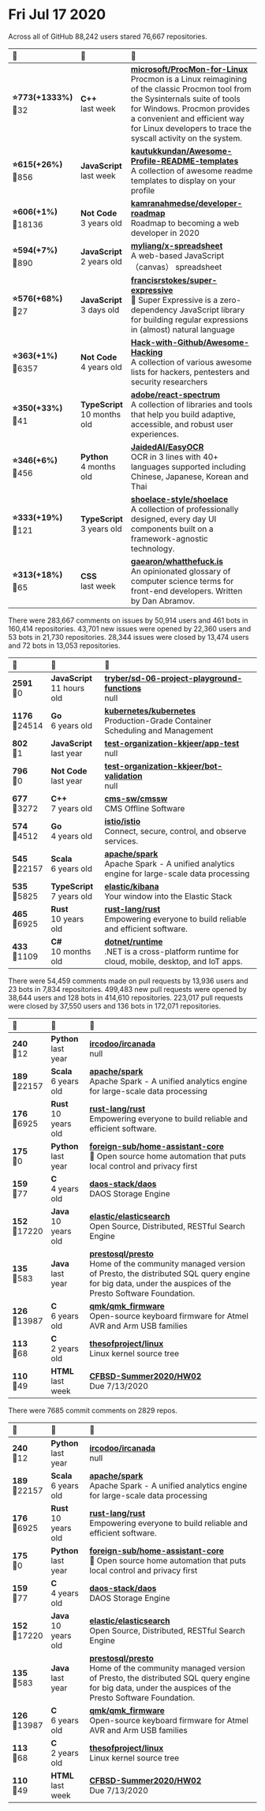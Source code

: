 # Fri Jul 17 2020

Across all of GitHub 88,242 users stared 
76,667 repositories. 

| :page_with_curl: | :calendar: | :page_with_curl: |
| :--- | :--- | :--- |
| **:star:773(+1333%)**<br>:twisted_rightwards_arrows:32 | **C++**<br>last week | **[microsoft/ProcMon-for-Linux](https://github.com/microsoft/ProcMon-for-Linux)**<br>Procmon is a Linux reimagining of the classic Procmon tool from the Sysinternals suite of tools for Windows. Procmon provides a convenient and efficient way for Linux developers to trace the syscall activity on the system. |
| **:star:615(+26%)**<br>:twisted_rightwards_arrows:856 | **JavaScript**<br>last week | **[kautukkundan/Awesome-Profile-README-templates](https://github.com/kautukkundan/Awesome-Profile-README-templates)**<br>A collection of awesome readme templates to display on your profile |
| **:star:606(+1%)**<br>:twisted_rightwards_arrows:18136 | **Not Code**<br>3 years old | **[kamranahmedse/developer-roadmap](https://github.com/kamranahmedse/developer-roadmap)**<br>Roadmap to becoming a web developer in 2020 |
| **:star:594(+7%)**<br>:twisted_rightwards_arrows:890 | **JavaScript**<br>2 years old | **[myliang/x-spreadsheet](https://github.com/myliang/x-spreadsheet)**<br>A web-based JavaScript（canvas） spreadsheet |
| **:star:576(+68%)**<br>:twisted_rightwards_arrows:27 | **JavaScript**<br>3 days old | **[francisrstokes/super-expressive](https://github.com/francisrstokes/super-expressive)**<br>🦜 Super Expressive is a zero-dependency JavaScript library for building regular expressions in (almost) natural language |
| **:star:363(+1%)**<br>:twisted_rightwards_arrows:6357 | **Not Code**<br>4 years old | **[Hack-with-Github/Awesome-Hacking](https://github.com/Hack-with-Github/Awesome-Hacking)**<br>A collection of various awesome lists for hackers, pentesters and security researchers |
| **:star:350(+33%)**<br>:twisted_rightwards_arrows:41 | **TypeScript**<br>10 months old | **[adobe/react-spectrum](https://github.com/adobe/react-spectrum)**<br>A collection of libraries and tools that help you build adaptive, accessible, and robust user experiences. |
| **:star:346(+6%)**<br>:twisted_rightwards_arrows:456 | **Python**<br>4 months old | **[JaidedAI/EasyOCR](https://github.com/JaidedAI/EasyOCR)**<br>OCR in 3 lines with 40+ languages supported including Chinese, Japanese, Korean and Thai |
| **:star:333(+19%)**<br>:twisted_rightwards_arrows:121 | **TypeScript**<br>3 years old | **[shoelace-style/shoelace](https://github.com/shoelace-style/shoelace)**<br>A collection of professionally designed, every day UI components built on a framework-agnostic technology. |
| **:star:313(+18%)**<br>:twisted_rightwards_arrows:65 | **CSS**<br>last week | **[gaearon/whatthefuck.is](https://github.com/gaearon/whatthefuck.is)**<br>An opinionated glossary of computer science terms for front-end developers. Written by Dan Abramov. |

There were 283,667 comments on issues by 50,914 users and 461 bots in 160,414 repositories.
43,701 new issues were opened by 22,360 users and 53 bots in 21,730 repositories.
28,344 issues were closed by 13,474 users and 72 bots in 13,053 repositories.

| :speech_balloon: | :calendar: | :page_with_curl: |
| :--- | :--- | :--- |
| **2591**<br>:twisted_rightwards_arrows:0 | **JavaScript**<br>11 hours old | **[tryber/sd-06-project-playground-functions](https://github.com/tryber/sd-06-project-playground-functions)**<br>null |
| **1176**<br>:twisted_rightwards_arrows:24514 | **Go**<br>6 years old | **[kubernetes/kubernetes](https://github.com/kubernetes/kubernetes)**<br>Production-Grade Container Scheduling and Management |
| **802**<br>:twisted_rightwards_arrows:1 | **JavaScript**<br>last year | **[test-organization-kkjeer/app-test](https://github.com/test-organization-kkjeer/app-test)**<br>null |
| **796**<br>:twisted_rightwards_arrows:0 | **Not Code**<br>last year | **[test-organization-kkjeer/bot-validation](https://github.com/test-organization-kkjeer/bot-validation)**<br>null |
| **677**<br>:twisted_rightwards_arrows:3272 | **C++**<br>7 years old | **[cms-sw/cmssw](https://github.com/cms-sw/cmssw)**<br>CMS Offline Software |
| **574**<br>:twisted_rightwards_arrows:4512 | **Go**<br>4 years old | **[istio/istio](https://github.com/istio/istio)**<br>Connect, secure, control, and observe services. |
| **545**<br>:twisted_rightwards_arrows:22157 | **Scala**<br>6 years old | **[apache/spark](https://github.com/apache/spark)**<br>Apache Spark - A unified analytics engine for large-scale data processing |
| **535**<br>:twisted_rightwards_arrows:5825 | **TypeScript**<br>7 years old | **[elastic/kibana](https://github.com/elastic/kibana)**<br>Your window into the Elastic Stack |
| **465**<br>:twisted_rightwards_arrows:6925 | **Rust**<br>10 years old | **[rust-lang/rust](https://github.com/rust-lang/rust)**<br>Empowering everyone to build reliable and efficient software. |
| **433**<br>:twisted_rightwards_arrows:1109 | **C#**<br>10 months old | **[dotnet/runtime](https://github.com/dotnet/runtime)**<br>.NET is a cross-platform runtime for cloud, mobile, desktop, and IoT apps. |

There were 54,459 comments made on pull requests by 13,936 users and 23 bots in 7,834 repositories.
499,483 new pull requests were opened by 38,644 users and 128 bots in 414,610 repositories.
223,017 pull requests were closed by 37,550 users and 136 bots in 172,071 repositories.

| :speech_balloon: | :calendar: | :page_with_curl: |
| :--- | :--- | :--- |
| **240**<br>:twisted_rightwards_arrows:12 | **Python**<br>last year | **[ircodoo/ircanada](https://github.com/ircodoo/ircanada)**<br>null |
| **189**<br>:twisted_rightwards_arrows:22157 | **Scala**<br>6 years old | **[apache/spark](https://github.com/apache/spark)**<br>Apache Spark - A unified analytics engine for large-scale data processing |
| **176**<br>:twisted_rightwards_arrows:6925 | **Rust**<br>10 years old | **[rust-lang/rust](https://github.com/rust-lang/rust)**<br>Empowering everyone to build reliable and efficient software. |
| **175**<br>:twisted_rightwards_arrows:0 | **Python**<br>last year | **[foreign-sub/home-assistant-core](https://github.com/foreign-sub/home-assistant-core)**<br>:house_with_garden: Open source home automation that puts local control and privacy first |
| **159**<br>:twisted_rightwards_arrows:77 | **C**<br>4 years old | **[daos-stack/daos](https://github.com/daos-stack/daos)**<br>DAOS Storage Engine |
| **152**<br>:twisted_rightwards_arrows:17220 | **Java**<br>10 years old | **[elastic/elasticsearch](https://github.com/elastic/elasticsearch)**<br>Open Source, Distributed, RESTful Search Engine |
| **135**<br>:twisted_rightwards_arrows:583 | **Java**<br>last year | **[prestosql/presto](https://github.com/prestosql/presto)**<br>Home of the community managed version of Presto, the distributed SQL query engine for big data, under the auspices of the Presto Software Foundation. |
| **126**<br>:twisted_rightwards_arrows:13987 | **C**<br>6 years old | **[qmk/qmk_firmware](https://github.com/qmk/qmk_firmware)**<br>Open-source keyboard firmware for Atmel AVR and Arm USB families |
| **113**<br>:twisted_rightwards_arrows:68 | **C**<br>2 years old | **[thesofproject/linux](https://github.com/thesofproject/linux)**<br>Linux kernel source tree |
| **110**<br>:twisted_rightwards_arrows:49 | **HTML**<br>last week | **[CFBSD-Summer2020/HW02](https://github.com/CFBSD-Summer2020/HW02)**<br>Due 7/13/2020 |

There were 7685 commit comments on 2829 repos.

| :speech_balloon: | :calendar: | :page_with_curl: |
| :--- | :--- | :--- |
| **240**<br>:twisted_rightwards_arrows:12 | **Python**<br>last year | **[ircodoo/ircanada](https://github.com/ircodoo/ircanada)**<br>null |
| **189**<br>:twisted_rightwards_arrows:22157 | **Scala**<br>6 years old | **[apache/spark](https://github.com/apache/spark)**<br>Apache Spark - A unified analytics engine for large-scale data processing |
| **176**<br>:twisted_rightwards_arrows:6925 | **Rust**<br>10 years old | **[rust-lang/rust](https://github.com/rust-lang/rust)**<br>Empowering everyone to build reliable and efficient software. |
| **175**<br>:twisted_rightwards_arrows:0 | **Python**<br>last year | **[foreign-sub/home-assistant-core](https://github.com/foreign-sub/home-assistant-core)**<br>:house_with_garden: Open source home automation that puts local control and privacy first |
| **159**<br>:twisted_rightwards_arrows:77 | **C**<br>4 years old | **[daos-stack/daos](https://github.com/daos-stack/daos)**<br>DAOS Storage Engine |
| **152**<br>:twisted_rightwards_arrows:17220 | **Java**<br>10 years old | **[elastic/elasticsearch](https://github.com/elastic/elasticsearch)**<br>Open Source, Distributed, RESTful Search Engine |
| **135**<br>:twisted_rightwards_arrows:583 | **Java**<br>last year | **[prestosql/presto](https://github.com/prestosql/presto)**<br>Home of the community managed version of Presto, the distributed SQL query engine for big data, under the auspices of the Presto Software Foundation. |
| **126**<br>:twisted_rightwards_arrows:13987 | **C**<br>6 years old | **[qmk/qmk_firmware](https://github.com/qmk/qmk_firmware)**<br>Open-source keyboard firmware for Atmel AVR and Arm USB families |
| **113**<br>:twisted_rightwards_arrows:68 | **C**<br>2 years old | **[thesofproject/linux](https://github.com/thesofproject/linux)**<br>Linux kernel source tree |
| **110**<br>:twisted_rightwards_arrows:49 | **HTML**<br>last week | **[CFBSD-Summer2020/HW02](https://github.com/CFBSD-Summer2020/HW02)**<br>Due 7/13/2020 |

